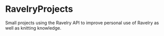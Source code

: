 # RavelryProjects
Small projects using the Ravelry API to improve personal use of Ravelry as well as knitting knowledge.
